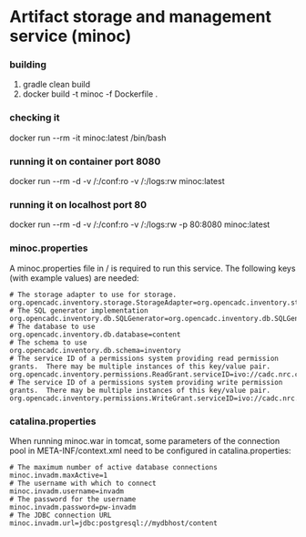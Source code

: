 # Artifact storage and management service (minoc)

### building

1. gradle clean build
2. docker build -t minoc -f Dockerfile .

### checking it
docker run --rm -it minoc:latest /bin/bash

### running it on container port 8080
docker run --rm -d -v /<myconfigdiar>:/conf:ro -v /<mylogdir>:/logs:rw minoc:latest

### running it on localhost port 80
docker run --rm -d -v /<myconfigdir>:/conf:ro -v /<mylogdir>:/logs:rw -p 80:8080 minoc:latest

### minoc.properties
A minoc.properties file in /<myconfigdir> is required to run this service.  The following keys (with example values) are needed:

```
# The storage adapter to use for storage.
org.opencadc.inventory.storage.StorageAdapter=org.opencadc.inventory.storage.fs.FileSystemStorageAdapter
# The SQL generator implementation
org.opencadc.inventory.db.SQLGenerator=org.opencadc.inventory.db.SQLGenerator
# The database to use
org.opencadc.inventory.db.database=content
# The schema to use
org.opencadc.inventory.db.schema=inventory
# The service ID of a permissions system providing read permission grants.  There may be multiple instances of this key/value pair.
org.opencadc.inventory.permissions.ReadGrant.serviceID=ivo://cadc.nrc.ca/servicewithperms
# The service ID of a permissions system providing write permission grants.  There may be multiple instances of this key/value pair.
org.opencadc.inventory.permissions.WriteGrant.serviceID=ivo://cadc.nrc.ca/servicewithperms
```

### catalina.properties
When running minoc.war in tomcat, some parameters of the connection pool in META-INF/context.xml need
to be configured in catalina.properties:

```
# The maximum number of active database connections
minoc.invadm.maxActive=1
# The username with which to connect
minoc.invadm.username=invadm
# The password for the username
minoc.invadm.password=pw-invadm
# The JDBC connection URL
minoc.invadm.url=jdbc:postgresql://mydbhost/content
```
